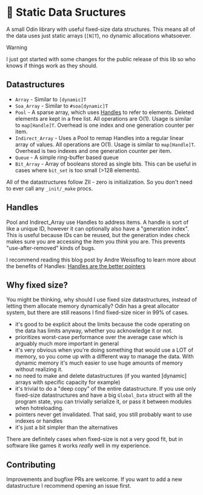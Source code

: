 # 💾 Static Data Sructures
A small Odin library with useful fixed-size data structures. This means all of the data uses just static arrays (`[N]T`), no dynamic allocations whatsoever.

> [!WARNING]
> I just got started with some changes for the public release of this lib so who knows if things work as they should.

## Datastructures
- `Array` - Similar to `[dynamic]T`
- `Soa_Array` - Similar to `#soa[dynamic]T`
- `Pool` - A sparse array, which uses [Handles](#handles) to refer to elements. Deleted elements are kept in a free list. All operations are O(1). Usage is similar to `map[Handle]T`. Overhead is one index and one generation counter per item.
- `Indirect_Array` - Uses a Pool to remap Handles into a regular linear array of values. All operations are O(1). Usage is similar to `map[Handle]T`. Overhead is two indexes and one generation counter per item.
- `Queue` - A simple ring-buffer based queue
- `Bit_Array` - Array of booleans stored as single bits. This can be useful in cases where `bit_set` is too small (>128 elements).

All of the datastructures follow ZII - zero is initialization. So you don't need to ever call any `_init/_make` procs.

## Handles
Pool and Indirect_Array use Handles to address items. A handle is sort of like a unique ID, however it can optionally also have a "generation index". This is useful because IDs can be reused, but the generation index check makes sure you are accessing the item you _think_ you are. This prevents "use-after-removed" kinds of bugs.

I recommend reading this blog post by Andre Weissflog to learn more about the benefits of Handles: [Handles are the better pointers](https://floooh.github.io/2018/06/17/handles-vs-pointers.html)


## Why fixed size?
You might be thinking, why should I use fixed size datastructures, instead of letting them allocate memory dynamically? Odin has a great allocator system, but there are still reasons I find fixed-size nicer in 99% of cases.

- it's good to be explicit about the limits because the code operating on the data has limits anyway, whether you acknowledge it or not.
- prioritizes worst-case performance over the average case which is arguably much more important in general
- it's very obvious when you're doing something that would use a LOT of memory, so you come up with a different way to manage the data. With dynamic memory it's much easier to use huge amounts of memory without realizing it.
- no need to make and delete datastructures (if you wanted [dynamic] arrays with specific capacity for example)
- it's trivial to do a "deep copy" of the entire datastructure. If you use only fixed-size datastructures and have a big `Global_Data` struct with all the program state, you can trivially serialize it, or pass it between modules when hotreloading.
- pointers never get invalidated. That said, you still probably want to use indexes or handles
- it's just a bit simpler than the alternatives

There are definitely cases when fixed-size is not a very good fit, but in software like games it works _really_ well in my experience.

## Contributing
Improvements and bugfixe PRs are welcome. If you want to add a new datastructure I recommend opening an issue first.

